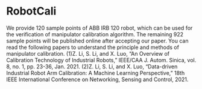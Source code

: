 # RobotCali
We provide 120 sample points of ABB IRB 120 robot, which can be used for the verification of manipulator calibration algorithm.
The remaining 922 sample points will be published online after accepting our paper. You can read the following papers to
understand the principle and methods of manipulator calibration.
(1)Z. Li, S. Li, and X. Luo, “An Overview of Calibration Technology of Industrial Robots,” IEEE/CAA J. Autom. Sinica, vol. 8, no. 1, pp. 23-36, Jan. 2021.
(2)Z. Li, S. Li, and X. Luo, “Data-driven Industrial Robot Arm Calibration: A Machine Learning Perspective,” 18th IEEE International Conference on Networking, Sensing and Control, 2021.
